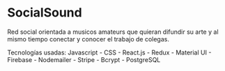 # SocialSound

Red social orientada a musicos amateurs que quieran difundir su arte y al mismo tiempo conectar y conocer el trabajo de colegas.

Tecnologías usadas: Javascript - CSS - React.js - Redux - Material UI - Firebase - Nodemailer - Stripe - Bcrypt - PostgreSQL
